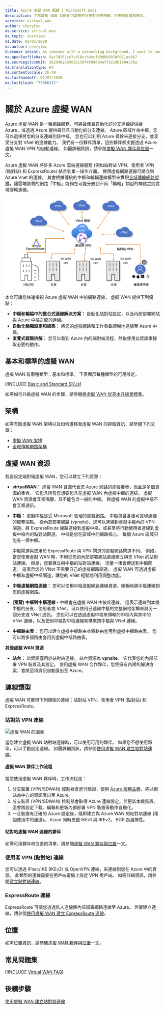 ```yaml
---
title: Azure 虛擬 WAN 概觀 | Microsoft Docs
description: 了解虛擬 WAN 自動化可調整的分支對分支連線、可用的區域和夥伴。
services: virtual-wan
author: cherylmc
ms.service: virtual-wan
ms.topic: overview
ms.date: 02/05/2020
ms.author: cherylmc
Customer intent: As someone with a networking background, I want to understand what Virtual WAN is and if it is the right choice for my Azure network.
ms.openlocfilehash: 9ac70252ce7c818ccbdecfd996b9970f011aa967
ms.sourcegitcommit: db2d402883035150f4f89d94ef79219b1604c5ba
ms.translationtype: HT
ms.contentlocale: zh-TW
ms.lasthandoff: 02/07/2020
ms.locfileid: "77056337"
---
```

# <a name="about-azure-virtual-wan"></a>關於 Azure 虛擬 WAN

Azure 虛擬 WAN 是一種網路服務，可將最佳且自動化的分支連線提供給 Azure，或透過 Azure 提供最佳且自動化的分支連線。 Azure 區域作為中樞，您可以選擇將您的分支連線到該中樞。 您也可以利用 Azure 骨幹來連接分支，並享受分支對 VNet 的連線能力。 我們有一份夥伴清單，這些夥伴都支援透過 Azure 虛擬 WAN VPN 的自動連線。 如需詳細資訊，請參閱[虛擬 WAN 夥伴與位置](virtual-wan-locations-partners.md)一文。

Azure 虛擬 WAN 將許多 Azure 雲端連線服務 (例如站對站 VPN、使用者 VPN (點對站) 和 ExpressRoute) 結合到單一操作介面。 使用虛擬網路連線可建立與 Azure Vnet 的連線。 其會根據傳統的中樞和輪輻連線模型來實現[全域傳輸網路架構](virtual-wan-global-transit-network-architecture.md)，讓雲端裝載的網路「中樞」能夠在可能分散到不同「輪輻」類型的端點之間實現傳輸連線。

![虛擬 WAN 的圖表](./media/virtual-wan-about/virtualwan1.png)

本文可讓您快速檢視 Azure 虛擬 WAN 中的網路連線。 虛擬 WAN 提供下列優點：

* **中樞和輪幅中的整合式連線解決方案：** 自動化站對站設定，以及內部部署網站與 Azure 中樞之間的連線。
* **自動化輪輻設定和組態：** 將您的虛擬網路和工作負載順暢地連線至 Azure 中樞。
* **直覺式疑難排解：** 您可以看到 Azure 內的端對端流程，然後使用此資訊來採取必要的動作。

## <a name="basicstandard"></a>基本和標準的虛擬 WAN

虛擬 WAN 有兩種類型：基本和標準。 下表顯示每種類型的可用設定。

[!INCLUDE [Basic and Standard SKUs](../../includes/virtual-wan-standard-basic-include.md)]

如需如何升級虛擬 WAN 的步驟，請參閱[將虛擬 WAN 從基本升級至標準](upgrade-virtual-wan.md)。

## <a name="architecture"></a>架構

如需有關虛擬 WAN 架構以及如何遷移至虛擬 WAN 的詳細資訊，請參閱下列文章：

* [虛擬 WAN 架構](migrate-from-hub-spoke-topology.md)
* [全域傳輸網路架構](virtual-wan-global-transit-network-architecture.md)

## <a name="resources"></a>虛擬 WAN 資源

若要設定端對端虛擬 WAN，您可以建立下列資源：

* **virtualWAN：** 虛擬 WAN 資源代表您 Azure 網路的虛擬覆疊，而且是多個資源的集合。 它包含所有您想要包含在虛擬 WAN 內虛擬中樞的連結。 虛擬 WAN 資源會互相隔離，且不能包含一般的中樞。 跨虛擬 WAN 的虛擬中樞不會互相通訊。

* **中樞：** 虛擬中樞是受 Microsoft 管理的虛擬網路。 中樞包含各種可實現連線的服務端點。 從內部部署網路 (vpnsite)，您可以連線到虛擬中樞內的 VPN 閘道、將 ExpressRoute 線路連線到虛擬中樞，或甚至將行動使用者連線到虛擬中樞內的點對站閘道。 中樞是您在區域中的網路核心。 每個 Azure 區域只能有一個中樞。

  中樞閘道與您用於 ExpressRoute 與 VPN 閘道的虛擬網路閘道不同。 例如，當您使用虛擬 WAN 時，不用從您的內部部署網站直接建立與您 VNet 的站對站連線。 但是，您要建立與中樞的站對站連線。 流量一律會傳送到中樞閘道。 這表示您的 VNet 不需要自己的虛擬網路閘道。 虛擬 WAN 可透過虛擬中樞和虛擬中樞閘道，讓您的 VNet 輕鬆地利用調整功能。

* **中樞虛擬網路連線：** 您可以使用中樞虛擬網路連線資源，順暢地將中樞連線到您的虛擬網路。

* **(預覽) 中樞對中樞連線** - 中樞會在虛擬 WAN 中彼此連線。 這表示連線到本機中樞的分支、使用者或 VNet，可以使用已連線中樞的完整網格架構來與另一個分支或 VNet 通訊。 您也可以在透過虛擬中樞來傳輸的中樞內與其中的 VNet 連線，以及使用中樞對中樞連線架構來跨中樞與 VNet 連線。

* **中樞路由表：** 您可以建立虛擬中樞路由並將路由套用到虛擬中樞路由表。 您可以將多個路由套用到虛擬中樞路由表。

**其他虛擬 WAN 資源**

  * **站台：** 此資源僅用於站對站連線。 站台資源為 **vpnsite**。 它代表您的內部部署 VPN 裝置及其設定。 使用虛擬 WAN 合作夥伴，您將擁有內建的解決方案，會將這項資訊自動匯出至 Azure。

## <a name="connectivity"></a>連線類型

虛擬 WAN 可實現下列類型的連線：站對站 VPN、使用者 VPN (點對站) 和 ExpressRoute。

### <a name="s2s"></a>站對站 VPN 連線

![虛擬 WAN 的圖表](./media/virtual-wan-about/virtualwan.png)

當您建立虛擬 WAN 站對站連線時，可以使用可用的夥伴。 如果您不想使用夥伴，可以手動設定連線。 如需詳細資訊，請參閱[使用虛擬 WAN 建立站對站連線](virtual-wan-site-to-site-portal.md)。

#### <a name="s2spartner"></a>虛擬 WAN 夥伴工作流程

當您使用虛擬 WAN 夥伴時，工作流程是：

1. 分支裝置 (VPN/SDWAN) 控制器會進行驗證，使用 [Azure 服務主體](../active-directory/develop/howto-create-service-principal-portal.md)，將以網站為中心的資訊匯出至 Azure。
2. 分支裝置 (VPN/SDWAN) 控制器會取得 Azure 連線設定，並更新本機裝置。 這會將設定下載、編輯和更新內部部署 VPN 裝置等動作自動化。
3. 一旦裝置有正確的 Azure 設定後，隨即建立與 Azure WAN 的站對站連線 (兩個使用中的通道)。 Azure 同時支援 IKEv1 與 IKEv2。 BGP 為選擇性。

#### <a name="partners"></a>站對站虛擬 WAN 連線的夥伴

如需可用夥伴和位置的清單，請參閱[虛擬 WAN 夥伴與位置](virtual-wan-locations-partners.md)一文。

### <a name="uservpn"></a>使用者 VPN (點對站) 連線

您可以透過 IPsec/IKE (IKEv2) 或 OpenVPN 連線，來連線到您在 Azure 中的資源。 此類型的連線需要在用戶端電腦上設定 VPN 用戶端。 如需詳細資訊，請參閱[建立點對站連線](virtual-wan-point-to-site-portal.md)。

### <a name="er"></a>ExpressRoute 連線
ExpressRoute 可讓您透過私人連線將內部部署網路連線至 Azure。 若要建立連線，請參閱[使用虛擬 WAN 建立 ExpressRoute 連線](virtual-wan-expressroute-portal.md)。

## <a name="locations"></a>位置

如需位置資訊，請參閱[虛擬 WAN 夥伴與位置](virtual-wan-locations-partners.md)一文。

## <a name="faq"></a>常見問題集

[!INCLUDE [Virtual WAN FAQ](../../includes/virtual-wan-faq-include.md)]

## <a name="next-steps"></a>後續步驟

[使用虛擬 WAN 建立站對站連線](virtual-wan-site-to-site-portal.md)
